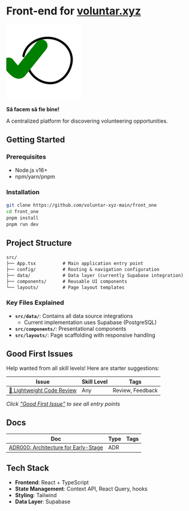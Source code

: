 # Front-end for [voluntar.xyz](https://voluntar.xyz)

<img src="public/assets/favicon.svg">

**Să facem să fie bine!**

A centralized platform for discovering volunteering opportunities.

## Getting Started

### Prerequisites

- Node.js v16+
- npm/yarn/pnpm

### Installation

```bash
git clone https://github.com/voluntar-xyz-main/front_one
cd front_one
pnpm install
pnpm run dev
```

## Project Structure

```
src/
├── App.tsx          # Main application entry point
├── config/          # Routing & navigation configuration
├── data/            # Data layer (currently Supabase integration)
├── components/      # Reusable UI components
└── layouts/         # Page layout templates
```

### Key Files Explained

- **`src/data/`**: Contains all data source integrations
  - Current implementation uses Supabase (PostgreSQL)
- **`src/components/`**: Presentational components
- **`src/layouts/`**: Page scaffolding with responsive handling

## Good First Issues

Help wanted from all skill levels! Here are starter suggestions:

| Issue                                                                                 | Skill Level | Tags             |
| ------------------------------------------------------------------------------------- | ----------- | ---------------- |
| [🌱 Lightweight Code Review](https://github.com/voluntar-xyz-main/front_one/issues/2) | Any         | Review, Feedback |

_Click ["Good First Issue"](https://github.com/voluntar-xyz-main/front_one/issues?q=state%3Aopen%20label%3A%22good%20first%20issue%22) to see all entry points_

## Docs

| Doc                                                              | Type | Tags |
| ---------------------------------------------------------------- | ---- | ---- |
| [ADR000: Architecture for Early-Stage](docs/decisions/ADR000.md) | ADR  |      |

## Tech Stack

- **Frontend**: React + TypeScript
- **State Management**: Context API, React Query, hooks
- **Styling**: Tailwind
- **Data Layer**: Supabase
